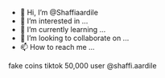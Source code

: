 - 👋 Hi, I’m @Shaffiaardile
- 👀 I’m interested in ...
- 🌱 I’m currently learning ...
- 💞️ I’m looking to collaborate on ...
- 📫 How to reach me ...

<!---
Shaffiaardile/Shaffiaardile is a ✨ special ✨ repository because its `README.md` (this file) appears on your GitHub profile.
You can click the Preview link to take a look at your changes.
--->fake coins tiktok 50,000 user @shaffi.aardile
